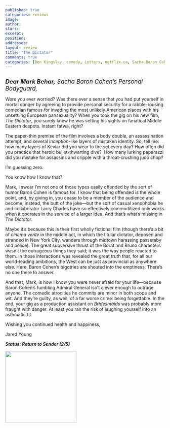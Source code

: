 ```yaml
---
published: true
categories: reviews
image:
author: 
stars: 
excerpt: 
position: 
addressee: 
layout: review
title: "The Dictator"
comments: true
categories: [Ben Kingsley, comedy, Letters, netflix.ca, Sacha Baron Cohen, The Dictator]
---
```

<div><p><span class="full-image-block ssNonEditable"><a href="/letters/2012/5/15/the-dictator.html"><img src="http://static.squarespace.com/static/5005f6bcc4aa41161b33e89e/5329cf1fe4b07c068ebf74de/5329cf1fe4b07c068ebf7574/1337101295043/the-dictator.jpg" alt="" /></a></span></p>
<p><span style="font-size:110%;"><em style="font-size:120%;"><strong>Dear Mark Behar,</strong> Sacha Baron Cohen&rsquo;s Personal Bodyguard, </em></span></p>
<p>Were you ever worried? Was there ever a sense that you had put yourself in mortal danger by agreeing to provide personal security for a rabble-rousing comedian famous for invading the most unlikely American places with his unsettling European pansexuality? When you took the gig on his new film, <em>The Dictator</em>, you surely knew he was setting his sights on fanatical Middle Eastern despots. Instant fatwa, right?</p>
<p>The paper-thin premise of the film involves a body double, an assassination attempt, and several <em>Inception</em>-like layers of mistaken identity. So, tell me: how many layers of Kevlar did you wear to the set every day? How often did you practice that heroic bullet-thwarting dive? &nbsp;How many lurking paparazzi did you mistake for assassins and cripple with a throat-crushing judo chop?</p>
<p>I&rsquo;m guessing zero.</p>
<p>You know how I know that?</p>
<p>Mark, I swear I&rsquo;m not one of those types easily offended by the sort of humor Baron Cohen is famous for. I know that being offended is the whole point, and, by giving in, you cease to be a member of the audience and become, instead, the butt of the joke&mdash;but the sort of casual xenophobia he and collaborator Larry Charles have so effectively commoditized only works when it operates in the service of a larger idea. And that&rsquo;s what&rsquo;s missing in <em>The Dictator</em>.</p>
<p>Maybe it&rsquo;s because this is their first wholly fictional film (though there&rsquo;s a bit of <em>cinema verite</em> in the middle act, in which the titular dictator, deposed and stranded in New York City, wanders through midtown harassing passersby and police). The great subversive thrust of the Borat and Bruno characters wasn&rsquo;t the outrageous things they said; it was the way people reacted to them. In those interactions was revealed the great truth that, for all our world-leading ambitions, the West can be just as provincial as anywhere else.&nbsp;Here, Baron Cohen&rsquo;s bigotries are shouted into the emptiness. There&rsquo;s no one there to answer.</p>
<p>And that, Mark, is how I know you were never afraid for your life&mdash;because Baron Cohen&rsquo;s fumbling Admiral General isn&rsquo;t clever enough to outrage anyone. The comedic atrocities he commits are minor in both scope and wit. And they&rsquo;re guilty, as well, of a far worse crime: being forgettable. In the end, your gig as a production assistant on <em>Bridesmaids</em> was probably more fraught with danger. At least you ran the risk of laughing yourself into an asthmatic fit.</p>
<p>Wishing you continued health and happiness,</p>
<p>Jared Young</p>
<p><em><strong>Status: Return to Sender (2/5)</strong></em></p>
<p><em><strong><span class="full-image-block ssNonEditable"><span><a href="http://www.zip.ca/browse/title.aspx?f=titleId%28204062%29"><img style="width:225px;" src="http://static.squarespace.com/static/5005f6bcc4aa41161b33e89e/5329cf1fe4b07c068ebf74de/5329cf20e4b07c068ebf7cd0/1343245454095/Rent-it-on-Zip.png" alt="" /></a></span></span><br /></strong></em></p></div>
